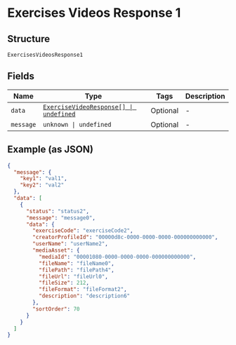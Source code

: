 
# Exercises Videos Response 1

## Structure

`ExercisesVideosResponse1`

## Fields

| Name | Type | Tags | Description |
|  --- | --- | --- | --- |
| `data` | [`ExerciseVideoResponse[] \| undefined`](../../doc/models/exercise-video-response.md) | Optional | - |
| `message` | `unknown \| undefined` | Optional | - |

## Example (as JSON)

```json
{
  "message": {
    "key1": "val1",
    "key2": "val2"
  },
  "data": [
    {
      "status": "status2",
      "message": "message0",
      "data": {
        "exerciseCode": "exerciseCode2",
        "creatorProfileId": "00000d8c-0000-0000-0000-000000000000",
        "userName": "userName2",
        "mediaAsset": {
          "mediaId": "00001080-0000-0000-0000-000000000000",
          "fileName": "fileName0",
          "filePath": "filePath4",
          "fileUrl": "fileUrl0",
          "fileSize": 212,
          "fileFormat": "fileFormat2",
          "description": "description6"
        },
        "sortOrder": 70
      }
    }
  ]
}
```

